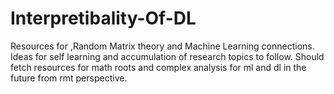 # Interpretibality-Of-DL
Resources for ,Random Matrix theory and Machine Learning connections. Ideas for self learning and accumulation of research topics to follow. Should fetch resources for math roots and complex analysis for ml and dl in the future from rmt perspective. 
